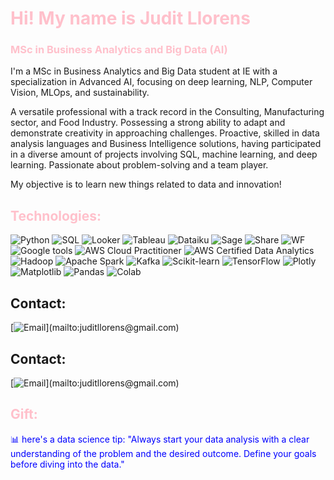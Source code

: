 # <span style="color:pink">Hi! My name is Judit Llorens</span>
### <span style="color:pink">MSc in Business Analytics and Big Data (AI)</span>

I'm a MSc in Business Analytics and Big Data student at IE with a specialization in Advanced AI, focusing on deep learning, NLP, Computer Vision, MLOps, and sustainability. 

A versatile professional with a track record in the Consulting, Manufacturing sector, and Food Industry. Possessing a strong ability to adapt and demonstrate creativity in approaching challenges. Proactive, skilled in data analysis languages and Business Intelligence solutions, having participated in a diverse amount of projects involving SQL, machine learning, and deep learning. Passionate about problem-solving and a team player.

My objective is to learn new things related to data and innovation!

## <span style="color:pink">Technologies:</span>
![Python](https://img.shields.io/badge/python-3670A0?style=for-the-badge&logo=python&logoColor=ffdd54)
![SQL](https://img.shields.io/badge/MySQL-005C84?style=for-the-badge&logo=mysql&logoColor=white)
![Looker](https://img.shields.io/badge/Looker-0096D0?style=for-the-badge&logo=looker&logoColor=white)
![Tableau](https://img.shields.io/badge/Tableau-E97627?style=for-the-badge&logo=tableau&logoColor=white)
![Dataiku](https://img.shields.io/badge/Dataiku-2AB1AC?style=for-the-badge&logo=dataiku&logoColor=white)
![Sage](https://img.shields.io/badge/Sage-00A4E4?style=for-the-badge&logo=sage&logoColor=white)
![Share](https://img.shields.io/badge/Share-00A3E4?style=for-the-badge&logo=share&logoColor=white)
![WF](https://img.shields.io/badge/WF-00A1E4?style=for-the-badge&logo=wf&logoColor=white)
![Google tools](https://img.shields.io/badge/Google%20tools-4285F4?style=for-the-badge&logo=google&logoColor=white)
![AWS Cloud Practitioner](https://img.shields.io/badge/AWS%20Cloud%20Practitioner-232F3E?style=for-the-badge&logo=amazonaws&logoColor=white)
![AWS Certified Data Analytics](https://img.shields.io/badge/AWS%20Certified%20Data%20Analytics-FF9900?style=for-the-badge&logo=amazonaws&logoColor=white)
![Hadoop](https://img.shields.io/badge/Hadoop-DE4841?style=for-the-badge&logo=hadoop&logoColor=white)
![Apache Spark](https://img.shields.io/badge/Apache%20Spark-E25A1C?style=for-the-badge&logo=apache&logoColor=white)
![Kafka](https://img.shields.io/badge/Kafka-231F20?style=for-the-badge&logo=apache&logoColor=white)
![Scikit-learn](https://img.shields.io/badge/Scikit-learn-F7931E?style=for-the-badge&logo=scikit-learn&logoColor=white)
![TensorFlow](https://img.shields.io/badge/TensorFlow-FF6F61?style=for-the-badge&logo=tensorflow&logoColor=white)
![Plotly](https://img.shields.io/badge/Plotly-3F4F75?style=for-the-badge&logo=plotly&logoColor=white)
![Matplotlib](https://img.shields.io/badge/Matplotlib-11557C?style=for-the-badge&logo=matplotlib&logoColor=white)
![Pandas](https://img.shields.io/badge/Pandas-150458?style=for-the-badge&logo=pandas&logoColor=white)
![Colab](https://img.shields.io/badge/Colab-F9AB00?style=for-the-badge&logo=googlecolab&color=525252)

## Contact:
[![Email](https://img.shields.io/badge/juditllorens@gmail.com-email_personal_(respuesta_lenta)-D14836?style=for-the-badge&logo=gmail&logoColor=white&labelColor=101010)](mailto:juditllorens@gmail.com)

## Contact:
[![Email](https://img.shields.io/badge/juditllorens@gmail.com-email_personal_(respuesta_lenta)-D14836?style=for-the-badge&logo=gmail&logoColor=white&labelColor=101010)](mailto:juditllorens@gmail.com)

## <span style="color:pink">Gift:</span>
<span style="color:blue"> 📊 here's a data science tip: "Always start your data analysis with a clear understanding of the problem and the desired outcome. Define your goals before diving into the data."</span>

